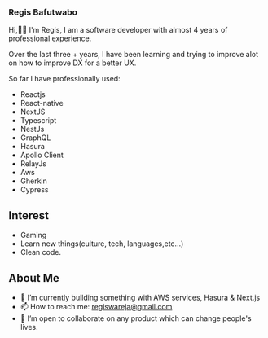 ### Regis Bafutwabo

Hi,👋🏾 I'm Regis, I am a software developer with almost 4 years of professional experience. 

Over the last three + years, I have been learning and trying to improve alot on how to improve DX for a better UX.


So far I have professionally used:
- Reactjs
- React-native
- NextJS
- Typescript
- NestJs
- GraphQL
- Hasura
- Apollo Client
- RelayJs
- Aws
- Gherkin
- Cypress

## Interest

- Gaming
- Learn new things(culture, tech, languages,etc...)
- Clean code.


## About Me

- 🌱 I’m currently building something with AWS services, Hasura & Next.js
- 📫 How to reach me: regiswareja@gmail.com
- 👯 I’m open to collaborate on any product which can change people's lives.

<!--
**regisBafutwabo/regisbafutwabo** is a ✨ _special_ ✨ repository because its `README.md` (this file) appears on your GitHub profile.

Here are some ideas to get you started:

- 🔭 I’m currently working on ...
- 🌱 I’m currently learning ...
- 👯 I’m looking to collaborate on ...
- 🤔 I’m looking for help with ...
- 💬 Ask me about ...
- 📫 How to reach me: ...
- 😄 Pronouns: ...
- ⚡ Fun fact: ...
-->

